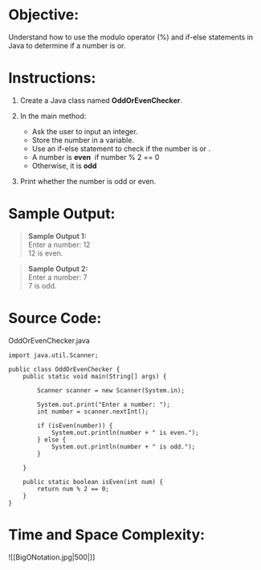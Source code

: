 # Objective:  
Understand how to use the modulo operator (%) and if-else statements in Java to determine if a number is or.
# Instructions:  
1. Create a Java class named **OddOrEvenChecker**.  
2. In the main method:
	- Ask the user to input an integer.
	- Store the number in a variable.
	- Use an if-else statement to check if the number is or .
	- A number is **even**  if number % 2 == 0
	- Otherwise, it is **odd**

3. Print whether the number is odd or even.
# Sample Output:  
> **Sample Output 1:**  
> Enter a number: 12  
> 12 is even.  
  
> **Sample Output 2:**  
> Enter a number: 7  
> 7 is odd.

# Source Code:  
OddOrEvenChecker.java
```
import java.util.Scanner;

public class OddOrEvenChecker {
    public static void main(String[] args) {

        Scanner scanner = new Scanner(System.in);

        System.out.print("Enter a number: ");
        int number = scanner.nextInt();
        
        if (isEven(number)) {
            System.out.println(number + " is even.");
        } else {
            System.out.println(number + " is odd.");
        }
        
    }

    public static boolean isEven(int num) {
        return num % 2 == 0;
    }
}
```

# Time and Space Complexity: 
![[BigONotation.jpg|500|]]
